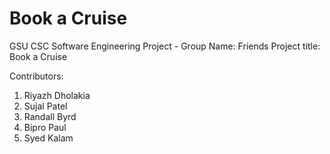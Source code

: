 # Book a Cruise 
GSU CSC Software Engineering Project - Group Name: Friends 
Project title: Book a Cruise

Contributors:
1. Riyazh Dholakia
2. Sujal Patel
3. Randall Byrd
4. Bipro Paul
5. Syed Kalam
